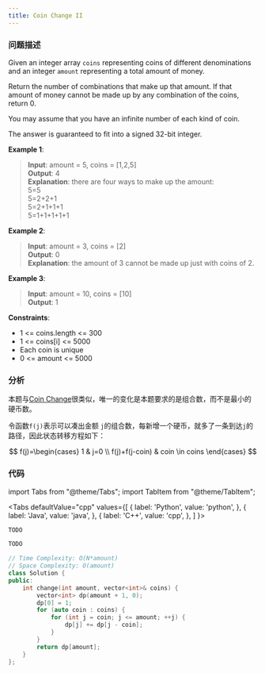 ```yaml
---
title: Coin Change II
---
```


### 问题描述

Given an integer array `coins` representing coins of different denominations and an integer `amount` representing a total amount of money.

Return the number of combinations that make up that amount. If that amount of money cannot be made up by any combination of the coins, return 0.

You may assume that you have an infinite number of each kind of coin.

The answer is guaranteed to fit into a signed 32-bit integer.


**Example 1**:

> **Input**: amount = 5, coins = [1,2,5]  
> **Output**: 4  
> **Explanation**: there are four ways to make up the amount:  
> 5=5  
> 5=2+2+1  
> 5=2+1+1+1  
> 5=1+1+1+1+1

**Example 2**:

> **Input**: amount = 3, coins = [2]  
> **Output**: 0  
> **Explanation**: the amount of 3 cannot be made up just with coins of 2.

**Example 3**:

> **Input**: amount = 10, coins = [10]  
> **Output**: 1

**Constraints**:

* 1 <= coins.length <= 300
* 1 <= coins[i] <= 5000
* Each coin is unique
* 0 <= amount <= 5000

### 分析

本题与[Coin Change](./coin-change.md)很类似，唯一的变化是本题要求的是组合数，而不是最小的硬币数。

令函数`f(j)`表示可以凑出金额 `j`的组合数，每新增一个硬币，就多了一条到达`j`的路径，因此状态转移方程如下：

$$
f(j)=\begin{cases}
1 & j=0 \\
f(j)+f(j-coin) & coin \in coins
\end{cases}
$$

### 代码

import Tabs from "@theme/Tabs";
import TabItem from "@theme/TabItem";

<Tabs
defaultValue="cpp"
values={[
{ label: 'Python', value: 'python', },
{ label: 'Java', value: 'java', },
{ label: 'C++', value: 'cpp', },
]
}>
<TabItem value="python">

```python
TODO
```

</TabItem>
<TabItem value="java">

```java
TODO
```

</TabItem>
<TabItem value="cpp">

```cpp
// Time Complexity: O(N*amount)
// Space Complexity: O(amount)
class Solution {
public:
    int change(int amount, vector<int>& coins) {
        vector<int> dp(amount + 1, 0);
        dp[0] = 1;
        for (auto coin : coins) {
            for (int j = coin; j <= amount; ++j) {
                dp[j] += dp[j - coin];
            }
        }
        return dp[amount];
    }
};
```

</TabItem>
</Tabs>

